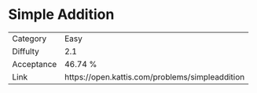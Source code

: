 # Simple Addition

<table>
    <tr>
        <td>Category</td>
        <td>Easy</td>
    </tr>
    <tr>
        <td>Diffulty</td>
        <td>2.1</td>
    </tr>
    <tr>
        <td>Acceptance</td>
        <td>46.74 %</td>
    </tr>
    <tr>
        <td>Link</td>
        <td>https://open.kattis.com/problems/simpleaddition</td>
    </tr>
</table>